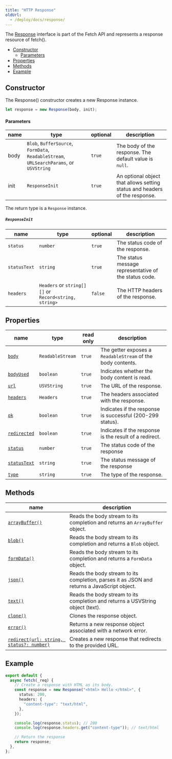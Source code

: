 ```yaml
---
title: "HTTP Response"
oldUrl:
  - /deploy/docs/response/
---
```


The [Response](https://developer.mozilla.org/en-US/docs/Web/API/Response)
interface is part of the Fetch API and represents a response resource of
fetch().

- [Constructor](#constructor)
  - [Parameters](#parameters)
- [Properties](#properties)
- [Methods](#methods)
- [Example](#example)

## Constructor

The Response() constructor creates a new Response instance.

```ts
let response = new Response(body, init);
```

#### Parameters

| name | type                                                                                    | optional | description                                                                |
| ---- | --------------------------------------------------------------------------------------- | -------- | -------------------------------------------------------------------------- |
| body | `Blob`, `BufferSource`, `FormData`, `ReadableStream`, `URLSearchParams`, or `USVString` | `true`   | The body of the response. The default value is `null`.                     |
| init | `ResponseInit`                                                                          | `true`   | An optional object that allows setting status and headers of the response. |

The return type is a `Response` instance.

##### `ResponseInit`

| name         | type                                                  | optional | description                                           |
| ------------ | ----------------------------------------------------- | -------- | ----------------------------------------------------- |
| `status`     | `number`                                              | `true`   | The status code of the response.                      |
| `statusText` | `string`                                              | `true`   | The status message representative of the status code. |
| `headers`    | `Headers` or `string[][]` or `Record<string, string>` | `false`  | The HTTP headers of the response.                     |

## Properties

| name                       | type             | read only | description                                                 |
| -------------------------- | ---------------- | --------- | ----------------------------------------------------------- |
| [`body`][body]             | `ReadableStream` | `true`    | The getter exposes a `ReadableStream` of the body contents. |
| [`bodyUsed`][bodyused]     | `boolean`        | `true`    | Indicates whether the body content is read.                 |
| [`url`][url]               | `USVString`      | `true`    | The URL of the response.                                    |
| [`headers`][headers]       | `Headers`        | `true`    | The headers associated with the response.                   |
| [`ok`][ok]                 | `boolean`        | `true`    | Indicates if the response is successful (200-299 status).   |
| [`redirected`][redirected] | `boolean`        | `true`    | Indicates if the response is the result of a redirect.      |
| [`status`][status]         | `number`         | `true`    | The status code of the response                             |
| [`statusText`][statustext] | `string`         | `true`    | The status message of the response                          |
| [`type`][type]             | `string`         | `true`    | The type of the response.                                   |

## Methods

| name                                                 | description                                                                                 |
| ---------------------------------------------------- | ------------------------------------------------------------------------------------------- |
| [`arrayBuffer()`][arraybuffer]                       | Reads the body stream to its completion and returns an `ArrayBuffer` object.                |
| [`blob()`][blob]                                     | Reads the body stream to its completion and returns a `Blob` object.                        |
| [`formData()`][formdata]                             | Reads the body stream to its completion and returns a `FormData` object.                    |
| [`json()`][json]                                     | Reads the body stream to its completion, parses it as JSON and returns a JavaScript object. |
| [`text()`][text]                                     | Reads the body stream to its completion and returns a USVString object (text).              |
| [`clone()`][clone]                                   | Clones the response object.                                                                 |
| [`error()`][error]                                   | Returns a new response object associated with a network error.                              |
| [`redirect(url: string, status?: number)`][redirect] | Creates a new response that redirects to the provided URL.                                  |

## Example

```ts
export default {
  async fetch(_req) {
    // Create a response with HTML as its body.
    const response = new Response("<html> Hello </html>", {
      status: 200,
      headers: {
        "content-type": "text/html",
      },
    });

    console.log(response.status); // 200
    console.log(response.headers.get("content-type")); // text/html

    // Return the response
    return response;
  },
};
```

[clone]: https://developer.mozilla.org/en-US/docs/Web/API/Response/clone
[error]: https://developer.mozilla.org/en-US/docs/Web/API/Response/error
[redirect]: https://developer.mozilla.org/en-US/docs/Web/API/Response/redirect
[body]: https://developer.mozilla.org/en-US/docs/Web/API/Body/body
[bodyused]: https://developer.mozilla.org/en-US/docs/Web/API/Body/bodyUsed
[url]: https://developer.mozilla.org/en-US/docs/Web/API/Request/url
[headers]: https://developer.mozilla.org/en-US/docs/Web/API/Request/headers
[ok]: https://developer.mozilla.org/en-US/docs/Web/API/Response/ok
[redirected]: https://developer.mozilla.org/en-US/docs/Web/API/Response/redirected
[status]: https://developer.mozilla.org/en-US/docs/Web/API/Response/status
[statustext]: https://developer.mozilla.org/en-US/docs/Web/API/Response/statusText
[type]: https://developer.mozilla.org/en-US/docs/Web/API/Response/type
[method]: https://developer.mozilla.org/en-US/docs/Web/API/Request/method
[readablestream]: https://developer.mozilla.org/en-US/docs/Web/API/ReadableStream
[arraybuffer]: https://developer.mozilla.org/en-US/docs/Web/API/Body/arrayBuffer
[blob]: https://developer.mozilla.org/en-US/docs/Web/API/Body/blob
[json]: https://developer.mozilla.org/en-US/docs/Web/API/Body/json
[text]: https://developer.mozilla.org/en-US/docs/Web/API/Body/text
[formdata]: https://developer.mozilla.org/en-US/docs/Web/API/Body/formdata
